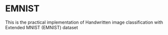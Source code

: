 # EMNIST
This is the practical implementation of Handwritten image classification with Extended MNIST (EMNIST) dataset
